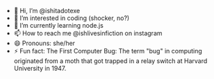 - 👋 Hi, I’m @ishitadotexe
- 👀 I’m interested in coding (shocker, no?)
- 🌱 I’m currently learning node.js
- 📫 How to reach me @ishlivesinfiction on instagram
- 😄 Pronouns: she/her
- ⚡ Fun fact: The First Computer Bug: The term "bug" in computing originated from a moth that got trapped in a relay switch at Harvard University in 1947.



<!---
ishuitadotexe/ishuitadotexe is a ✨ special ✨ repository because its `README.md` (this file) appears on your GitHub profile.
You can click the Preview link to take a look at your changes.
--->
